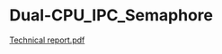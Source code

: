 # Dual-CPU_IPC_Semaphore

[Technical report.pdf](https://github.com/kristifidani/Dual-CPU_IPC_Semaphore/files/7123072/Technical.report.pdf)
